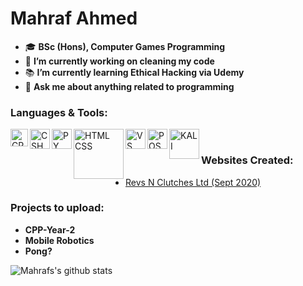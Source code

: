 # Mahraf Ahmed

- 🎓 **BSc (Hons), Computer Games Programming**  
- 🔭 **I’m currently working on cleaning my code**  
- 📚 **I’m currently learning Ethical Hacking via Udemy**  
- 💬 **Ask me about anything related to programming**  

### Languages & Tools:  

<img align="left" alt="CPP" width="28px" src="https://upload.wikimedia.org/wikipedia/commons/1/18/ISO_C%2B%2B_Logo.svg" />
<img align="left" alt="CSHARP" width="32px" src="https://upload.wikimedia.org/wikipedia/commons/7/7a/C_Sharp_logo.svg" />
<img align="left" alt="PY" width="32px" src="https://upload.wikimedia.org/wikipedia/commons/c/c3/Python-logo-notext.svg" />
<img align="left" alt="HTML CSS" width="80px" src="https://www.freepnglogos.com/uploads/html5-logo-png/html5-logo-devextreme-multi-purpose-controls-html-javascript-3.png" />
<img align="left" alt="VS" width="32px" src="https://upload.wikimedia.org/wikipedia/commons/c/cd/Visual_Studio_2017_Logo.svg" />
<img align="left" alt="POSTGRESQL" width="32px" src="https://upload.wikimedia.org/wikipedia/commons/2/29/Postgresql_elephant.svg" />
<img align="left" alt="KALI" width="48px" src="https://www.unixmen.com/wp-content/uploads/2015/11/Kali_Linux_Logo.png" />
<br />  
  
### Websites Created:  
- [Revs N Clutches Ltd (Sept 2020)](http://revsnclutches.com)  
  
### Projects to upload:  
- **CPP-Year-2**  
- **Mobile Robotics**  
- **Pong?**  
  
![Mahrafs's github stats](https://github-readme-stats.vercel.app/api?username=ahmed-mahraf&show_icons=true&theme=radical)  
